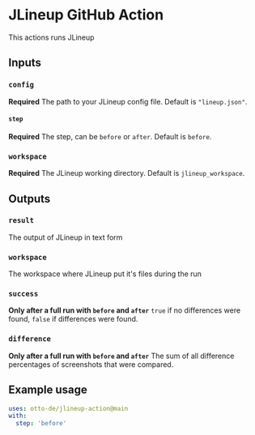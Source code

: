 # JLineup GitHub Action

This actions runs JLineup

## Inputs

### `config`

**Required** The path to your JLineup config file. Default is `"lineup.json"`.

#### `step`

**Required** The step, can be `before` or `after`. Default is `before`.

### `workspace`

**Required** The JLineup working directory. Default is `jlineup_workspace`.

## Outputs

### `result`

The output of JLineup in text form

### `workspace`

The workspace where JLineup put it's files during the run

### `success` 

**Only after a full run with `before` and `after`** `true` if no differences were found, `false` if differences were found.

### `difference`

**Only after a full run with `before` and `after`** The sum of all difference percentages of screenshots that were compared.

## Example usage

```yaml
uses: otto-de/jlineup-action@main
with:
  step: 'before'
```
